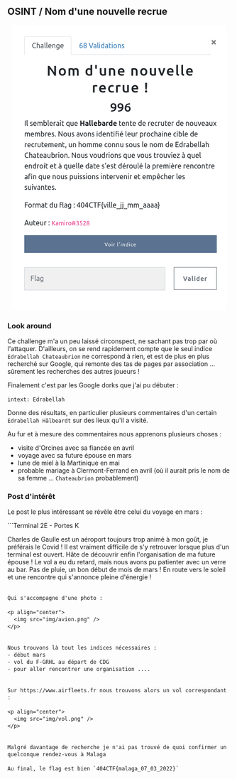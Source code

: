 ## OSINT / Nom d'une nouvelle recrue

<p align="center">
  <img src="img/consignes.png" />
</p>


### Look around

Ce challenge m'a un peu laissé circonspect, ne sachant pas trop par où l'attaquer.
D'ailleurs, on se rend rapidement compte que le seul indice `Edrabellah Chateaubrion` ne correspond à rien, et est de plus en plus recherché sur Google, qui remonte des tas de pages par association ... sûrement les recherches des autres joueurs !


Finalement c'est par les Google dorks que j'ai pu débuter :

`intext: Edrabellah`

Donne des résultats, en particulier plusieurs commentaires d'un certain `Edrabellah Hälbeardt` sur des lieux qu'il a visité.


Au fur et à mesure des commentaires nous apprenons plusieurs choses :


- visite d'Orcines avec sa fiancée en avril
- voyage avec sa future épouse en mars
- lune de miel à la Martinique en mai
- probable mariage à Clermont-Ferrand en avril (où il aurait pris le nom de sa femme ... `Chateaubrion` probablement)


### Post d'intérêt

Le post le plus intéressant se révèle être celui du voyage en mars :

``̀
Terminal 2E - Portes K

Charles de Gaulle est un aéroport toujours trop animé à mon goût, je préférais le Covid ! Il est vraiment difficile de s'y retrouver lorsque plus d'un terminal est ouvert. Hâte de découvrir enfin l'organisation de ma future épouse !  Le vol a eu du retard, mais nous avons pu patienter avec un verre au bar. Pas de pluie, un bon début de mois de mars ! En route vers le soleil et une rencontre qui s'annonce pleine d'énergie !
```

Qui s'accompagne d'une photo :

<p align="center">
  <img src="img/avion.png" />
</p>


Nous trouvons là tout les indices nécessaires :
- début mars
- vol du F-GRHL au départ de CDG
- pour aller rencontrer une organisation ....


Sur https://www.airfleets.fr nous trouvons alors un vol correspondant :

<p align="center">
  <img src="img/vol.png" />
</p>


Malgré davantage de recherche je n'ai pas trouvé de quoi confirmer un quelconque rendez-vous à Malaga

Au final, le flag est bien `404CTF{malaga_07_03_2022}`
